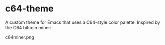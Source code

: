 # c64-theme

A custom theme for Emacs that uses a C64-style color palette. Inspired by the C64 bitcoin miner:


c64miner.png
